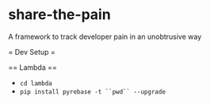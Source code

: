 # share-the-pain
A framework to track developer pain in an unobtrusive way

= Dev Setup =

== Lambda ==
* `cd lambda`
* `pip install pyrebase -t ``pwd`` --upgrade`


